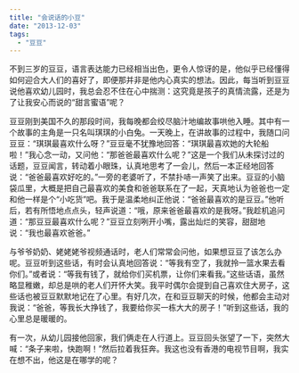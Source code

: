 ```yaml
---
title: "会说话的小豆"
date: "2013-12-03"
tags: 
  - "豆豆"
---
```


不到三岁的豆豆，语言表达能力已经相当出色，更令人惊讶的是，他似乎已经懂得如何迎合大人们的喜好了，即便那并非是他内心真实的想法。因此，每当听到豆豆说他喜欢幼儿园时，我总会忍不住在心中揣测：这究竟是孩子的真情流露，还是为了让我安心而说的“甜言蜜语”呢？

豆豆刚到美国不久的那段时间，我每晚都会绞尽脑汁地编故事哄他入睡。其中有一个故事的主角是一只名叫琪琪的小白兔。一天晚上，在讲故事的过程中，我随口问豆豆：“琪琪最喜欢什么呀？”豆豆毫不犹豫地回答：“琪琪最喜欢她的大轮船啦！”我心念一动，又问他：“那爸爸最喜欢什么呢？”这是一个我们从未探讨过的话题，豆豆闻言，转动着小眼珠，认真地思考了一会儿，然后一本正经地回答说：“爸爸最喜欢好吃的。”一旁的老婆听了，不禁扑哧一声笑了出来。豆豆的小脑袋瓜里，大概是把自己最喜欢的美食和爸爸联系在了一起，天真地认为爸爸也一定和他一样是个“小吃货”吧。我于是温柔地纠正他说：“爸爸最喜欢的是豆豆。”他听后，若有所悟地点点头，轻声说道：“哦，原来爸爸最喜欢的是我呀。”我趁机追问道：“那豆豆最喜欢什么呢？”豆豆立刻咧开小嘴，露出灿烂的笑容，甜甜地说：“我也最喜欢爸爸。”

与爷爷奶奶、姥姥姥爷视频通话时，老人们常常会问他，如果想豆豆了该怎么办呢。豆豆听到这些话，有时会认真地回答说：“等我有空了，我就拎一篮水果去看你们。”或者说：“等我有钱了，就给你们买机票，让你们来看我。”这些话语，虽然略显稚嫩，却总是哄的老人们开怀大笑。我平时偶尔会提到自己喜欢住大房子，这些话也被豆豆默默地记在了心里。有好几次，在和豆豆聊天的时候，他都会主动对我说：“爸爸，等我长大挣钱了，我要给你买一栋大大的房子！”听到这些话，我的心里总是暖暖的。

有一次，从幼儿园接他回家，我们俩走在人行道上。豆豆回头张望了一下，突然大喊：“条子来啦，快跑啊！”然后拉着我狂奔。我这也没有香港的电视节目啊，我实在想不出，他这是在哪学的呢？
